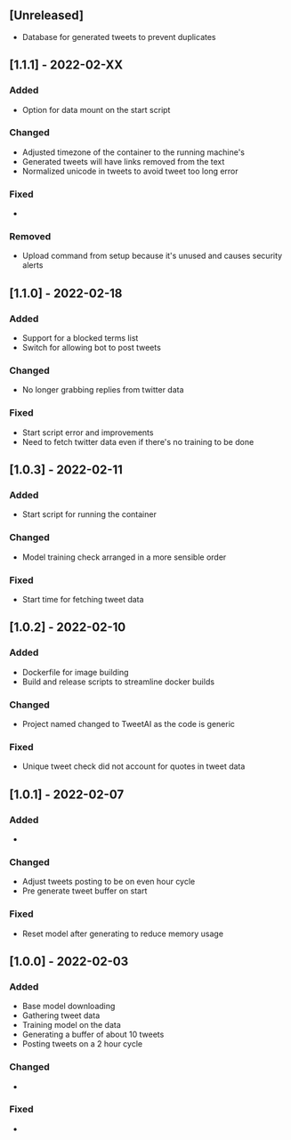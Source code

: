 ## [Unreleased]

- Database for generated tweets to prevent duplicates

## [1.1.1] - 2022-02-XX

### Added
- Option for data mount on the start script

### Changed
- Adjusted timezone of the container to the running machine's
- Generated tweets will have links removed from the text
- Normalized unicode in tweets to avoid tweet too long error

### Fixed
-

### Removed
- Upload command from setup because it's unused and causes security alerts

## [1.1.0] - 2022-02-18

### Added
- Support for a blocked terms list
- Switch for allowing bot to post tweets

### Changed
- No longer grabbing replies from twitter data

### Fixed
- Start script error and improvements
- Need to fetch twitter data even if there's no training to be done

## [1.0.3] - 2022-02-11

### Added
- Start script for running the container

### Changed
- Model training check arranged in a more sensible order

### Fixed
- Start time for fetching tweet data

## [1.0.2] - 2022-02-10

### Added
- Dockerfile for image building
- Build and release scripts to streamline docker builds

### Changed
- Project named changed to TweetAI as the code is generic

### Fixed
- Unique tweet check did not account for quotes in tweet data

## [1.0.1] - 2022-02-07

### Added
-

### Changed
- Adjust tweets posting to be on even hour cycle
- Pre generate tweet buffer on start

### Fixed
- Reset model after generating to reduce memory usage

## [1.0.0] - 2022-02-03

### Added
- Base model downloading
- Gathering tweet data
- Training model on the data
- Generating a buffer of about 10 tweets
- Posting tweets on a 2 hour cycle

### Changed
-

### Fixed
-
